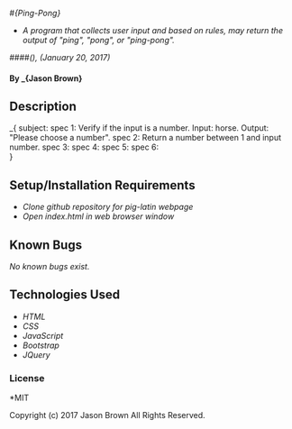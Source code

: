 #_{Ping-Pong}_

* _A program that collects user input and based on rules, may return the output of "ping", "pong", or "ping-pong"._

####_(), (January 20, 2017)_

#### By _**{Jason Brown}**

## Description

_{
  subject:
  spec 1: Verify if the input is a number. Input: horse. Output: "Please choose a number".
  spec 2: Return a number between 1 and input number.
  spec 3:
  spec 4:
  spec 5:
  spec 6:   
}

## Setup/Installation Requirements

* _Clone github repository for pig-latin webpage_
* _Open index.html in web browser window_

## Known Bugs
_No known bugs exist._

## Technologies Used
* _HTML_
* _CSS_
* _JavaScript_
* _Bootstrap_
* _JQuery_

### License
*MIT

Copyright (c) 2017 Jason Brown All Rights Reserved.
